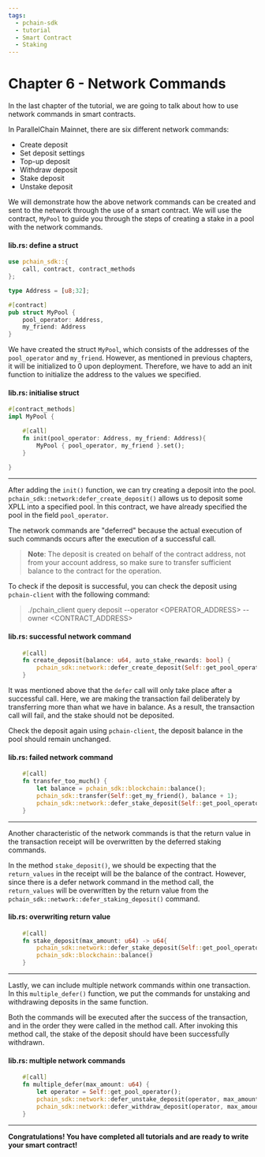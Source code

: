 ```yaml
---
tags:
  - pchain-sdk
  - tutorial
  - Smart Contract
  - Staking
---
```


# Chapter 6 - Network Commands

In the last chapter of the tutorial, we are going to talk about how to use network commands in smart contracts. 

In ParallelChain Mainnet, there are six different network commands:
- Create deposit
- Set deposit settings
- Top-up deposit
- Withdraw deposit
- Stake deposit
- Unstake deposit

We will demonstrate how the above network commands can be created and sent to 
the network through the use of a smart contract. We will use the contract, `MyPool` 
to guide you through the steps of creating a stake in a pool with the network commands.

#### lib.rs: define a struct
```rust
use pchain_sdk::{
    call, contract, contract_methods
};

type Address = [u8;32];

#[contract]
pub struct MyPool {
    pool_operator: Address,
    my_friend: Address
}

```
We have created the struct `MyPool`, which consists of the addresses of the `pool_operator` and `my_friend`. However, as mentioned in previous chapters, it will be initialized to 0 upon deployment. Therefore, we have to add an init function to initialize the address
to the values we specified.

#### lib.rs: initialise struct
```rust
#[contract_methods]
impl MyPool {

    #[call]
    fn init(pool_operator: Address, my_friend: Address){
        MyPool { pool_operator, my_friend }.set();
    } 
    
}
```

---

After adding the `init()` function, we can try creating a deposit into the pool. `pchain_sdk::network:defer_create_deposit()` allows us to deposit some XPLL into a specified pool. In this contract, we have already specified the pool in the field `pool_operator`.


The network commands are "deferred" because the actual execution of such commands occurs after the execution of a successful call. 
> **Note**: 
> The deposit is created on behalf of the contract address, not from your account address, so make sure to transfer
sufficient balance to the contract for the operation.


To check if the deposit is successful, you can check the deposit using `pchain-client` with the following command:
> ./pchain_client query deposit --operator <OPERATOR_ADDRESS> --owner <CONTRACT_ADDRESS>

#### lib.rs: successful network command
```rust
    #[call]
    fn create_deposit(balance: u64, auto_stake_rewards: bool) {
        pchain_sdk::network::defer_create_deposit(Self::get_pool_operator(), balance, auto_stake_rewards)
    }
```

It was mentioned above that the `defer` call will only take place after a successful call. Here, we are making the transaction fail deliberately by transferring more than what we have in balance. As a result, the transaction call will fail, and the stake should not be deposited. 

Check the deposit again using `pchain-client`, the deposit balance in the pool should remain unchanged.

#### lib.rs: failed network command

```rust
    #[call]
    fn transfer_too_much() {
        let balance = pchain_sdk::blockchain::balance();
        pchain_sdk::transfer(Self::get_my_friend(), balance + 1);
        pchain_sdk::network::defer_stake_deposit(Self::get_pool_operator(), balance);
    }
```

---

Another characteristic of the network commands is that the return value in the transaction receipt will be
overwritten by the deferred staking commands. 

In the method `stake_deposit()`, we should be expecting that the `return_values` in the receipt will be the 
balance of the contract. However, since there is a defer network command in the method call, the `return_values`
will be overwritten by the return value from the `pchain_sdk::network::defer_staking_deposit()` command.

#### lib.rs: overwriting return value
```rust
    #[call]
    fn stake_deposit(max_amount: u64) -> u64{
        pchain_sdk::network::defer_stake_deposit(Self::get_pool_operator(), max_amount);
        pchain_sdk::blockchain::balance()
    }
```

---

Lastly, we can include multiple network commands within one transaction. In this `multiple_defer()` function,
we put the commands for unstaking and withdrawing deposits in the same function.

Both the commands will be executed after the success of the transaction, and in the order they were called
in the method call. After invoking this method call, the stake of the deposit should have been successfully withdrawn.

#### lib.rs: multiple network commands
```rust
    #[call]
    fn multiple_defer(max_amount: u64) {
        let operator = Self::get_pool_operator();
        pchain_sdk::network::defer_unstake_deposit(operator, max_amount);
        pchain_sdk::network::defer_withdraw_deposit(operator, max_amount);
    }

```

---

**Congratulations! You have completed all tutorials and are ready to write your smart contract!**